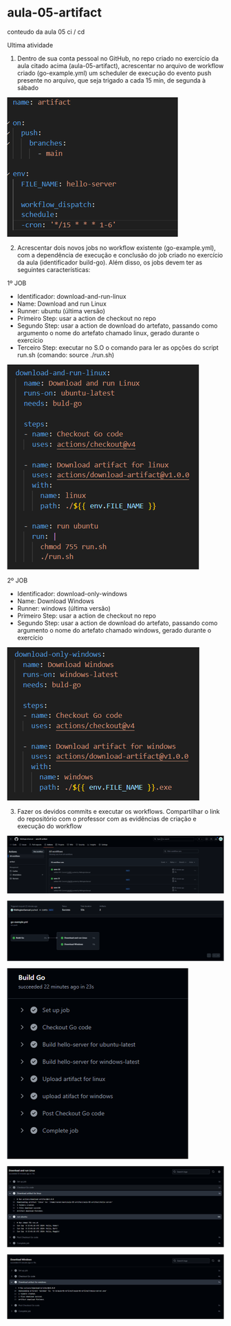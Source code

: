# aula-05-artifact
conteudo da aula 05 ci / cd 

Ultima atividade 

1) Dentro de sua conta pessoal no GitHub, no repo criado no exercício da aula citado acima (aula-05-artifact), acrescentar no arquivo
 de workflow criado (go-example.yml) um scheduler de execução do evento push presente no arquivo, que seja trigado a cada 15 min, de 
 segunda à sábado

 ![alt text](image.png)

 2) Acrescentar dois novos jobs no workflow existente (go-example.yml), com a dependência de execução e conclusão do job criado no 
exercício da aula (identificador build-go). Além disso, os jobs devem ter as seguintes características:

1º JOB

- Identificador: download-and-run-linux
- Name: Download and run Linux
- Runner: ubuntu (última versão)
- Primeiro Step: usar a action de checkout no repo
- Segundo Step: usar a action de download do artefato, passando como argumento o nome do artefato chamado linux, gerado durante o exercício
- Terceiro Step: executar no S.O o comando para ler as opções do script run.sh (comando: source ./run.sh)

![alt text](image-1.png)

2º JOB

- Identificador: download-only-windows
- Name: Download Windows
- Runner: windows (última versão)
- Primeiro Step: usar a action de checkout no repo
- Segundo Step: usar a action de download do artefato, passando como argumento o nome do artefato chamado windows, gerado durante o exercício

![alt text](image-2.png)

3) Fazer os devidos commits e executar os workflows. Compartilhar o link do repositório com o professor com as evidências de criação e execução do workflow

![alt text](image-3.png)


![alt text](image-4.png)

![alt text](image-5.png)

![alt text](image-6.png)

![alt text](image-7.png)